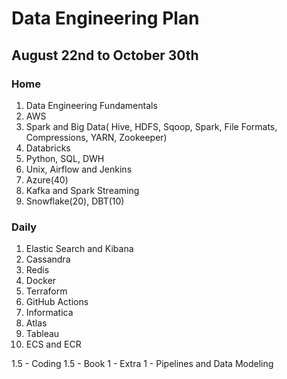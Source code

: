 
# Data Engineering Plan

## August 22nd to October 30th


### Home

1.  Data Engineering Fundamentals
2.  AWS
3.  Spark and Big Data( Hive, HDFS, Sqoop, Spark, File Formats, Compressions, YARN, Zookeeper)
4.  Databricks
5.  Python, SQL, DWH
6.  Unix, Airflow and Jenkins
7.  Azure(40)
8.  Kafka and Spark Streaming
9.  Snowflake(20), DBT(10)

### Daily
1. Elastic Search and Kibana
2. Cassandra
3. Redis
4. Docker
5. Terraform
6. GitHub Actions
7. Informatica
8. Atlas
9. Tableau
10. ECS and ECR

1.5 - Coding 
1.5 - Book
1 - Extra
1 - Pipelines and Data Modeling
